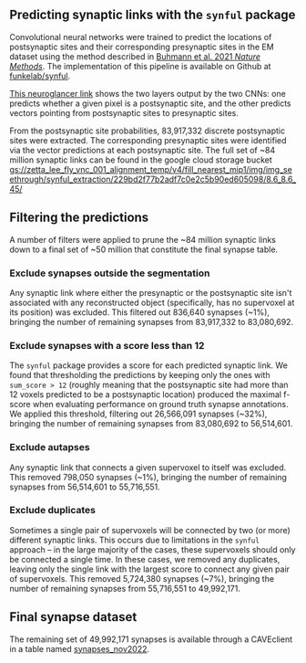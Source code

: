 ## Predicting synaptic links with the `synful` package

Convolutional neural networks were trained to predict the locations of postsynaptic sites and their corresponding presynaptic sites in the EM dataset using the method described in [Buhmann et al. 2021 _Nature Methods_](https://www.nature.com/articles/s41592-021-01183-7). The implementation of this pipeline is available on Github at [funkelab/synful](https://github.com/funkelab/synful).

[This neuroglancer link](https://neuromancer-seung-import.appspot.com/#!%7B%22layers%22:%5B%7B%22source%22:%22precomputed://gs://lee-lab_female-adult-nerve-cord/alignmentV4/em/rechunked%22%2C%22type%22:%22image%22%2C%22blend%22:%22default%22%2C%22shaderControls%22:%7B%7D%2C%22name%22:%22FANCv4%22%7D%2C%7B%22source%22:%22precomputed://gs://lee-lab_female-adult-nerve-cord/alignmentV4/synapses/postsynapses_May2021%22%2C%22type%22:%22image%22%2C%22blend%22:%22default%22%2C%22shader%22:%22void%20main%28%29%20%7B%20emitRGBA%28vec4%281%2C%200%2C%201%2C%20toNormalized%28getDataValue%28%29%29%29%29%3B%20%7D%22%2C%22shaderControls%22:%7B%7D%2C%22name%22:%22postsynapses_May2021%22%7D%2C%7B%22source%22:%22precomputed://gs://lee-lab_female-adult-nerve-cord/alignmentV4/synapses/vectors_May2021%22%2C%22type%22:%22image%22%2C%22blend%22:%22default%22%2C%22shader%22:%22void%20main%28%29%20%7B%20emitRGB%28vec3%28%28clamp%28getDataValue%280%29%2C%20-100.0%2C%20100.0%29+100.0%29/200.0%2C%20%28clamp%28getDataValue%281%29%2C%20-100.0%2C%20100.0%29+100.0%29/200.0%2C%20%28clamp%28getDataValue%282%29%2C%20-100.0%2C%20100.0%29+100.0%29/200.0%29%29%3B%20%7D%22%2C%22shaderControls%22:%7B%7D%2C%22name%22:%22vectors_May2021%22%7D%5D%2C%22navigation%22:%7B%22pose%22:%7B%22position%22:%7B%22voxelSize%22:%5B4.300000190734863%2C4.300000190734863%2C45%5D%2C%22voxelCoordinates%22:%5B42258.125%2C111597.5625%2C2220%5D%7D%7D%2C%22zoomFactor%22:5.466371588853563%7D%2C%22gpuMemoryLimit%22:4000000000%2C%22systemMemoryLimit%22:4000000000%2C%22concurrentDownloads%22:64%2C%22layout%22:%224panel%22%7D) shows the two layers output by the two CNNs: one predicts whether a given pixel is a postsynaptic site, and the other predicts vectors pointing from postsynaptic sites to presynaptic sites.

From the postsynaptic site probabilities, 83,917,332 discrete postsynaptic sites were extracted. The corresponding presynaptic sites were identified via the vector predictions at each postsynaptic site. The full set of ~84 million synaptic links can be found in the google cloud storage bucket [gs://zetta_lee_fly_vnc_001_alignment_temp/v4/fill_nearest_mip1/img/img_seethrough/synful_extraction/229bd2f77b2adf7c0e2c5b90ed605098/8.6_8.6_45/](https://console.cloud.google.com/storage/browser/zetta_lee_fly_vnc_001_alignment_temp/v4/fill_nearest_mip1/img/img_seethrough/synful_extraction/229bd2f77b2adf7c0e2c5b90ed605098/8.6_8.6_45)

## Filtering the predictions
A number of filters were applied to prune the ~84 million synaptic links down to a final set of ~50 million that constitute the final synapse table.

### Exclude synapses outside the segmentation
Any synaptic link where either the presynaptic or the postsynaptic site isn't associated with any reconstructed object (specifically, has no supervoxel at its position) was excluded. This filtered out 836,640 synapses (~1%), bringing the number of remaining synapses from 83,917,332 to 83,080,692.

### Exclude synapses with a score less than 12
The `synful` package provides a score for each predicted synaptic link. We found that thresholding the predictions by keeping only the ones with `sum_score > 12` (roughly meaning that the postsynaptic site had more than 12 voxels predicted to be a postsynaptic location) produced the maximal f-score when evaluating performance on ground truth synapse annotations. We applied this threshold, filtering out 26,566,091 synapses (~32%), bringing the number of remaining synapses from 83,080,692 to 56,514,601.

### Exclude autapses
Any synaptic link that connects a given supervoxel to itself was excluded. This removed 798,050 synapses (~1%), bringing the number of remaining synapses from 56,514,601 to 55,716,551.

### Exclude duplicates
Sometimes a single pair of supervoxels will be connected by two (or more) different synaptic links. This occurs due to limitations in the `synful` approach – in the large majority of the cases, these supervoxels should only be connected a single time. In these cases, we removed any duplicates, leaving only the single link with the largest score to connect any given pair of supervoxels. This removed 5,724,380 synapses (~7%), bringing the number of remaining synapses from 55,716,551 to 49,992,171.

## Final synapse dataset
The remaining set of 49,992,171 synapses is available through a CAVEclient in a table named [synapses_nov2022](https://cave.fanc-fly.com/annotation/views/aligned_volume/fanc_v4/table/synapses_nov2022).

